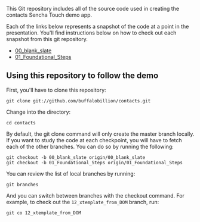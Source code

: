 This Git repository includes all of the source code used in creating the contacts Sencha Touch demo app.

Each of the links below represents a snapshot of the code at a point in the presentation. You'll find instructions below on how to check out each snapshot from this git repository.

* [00_blank_slate][00]
* [01_Foundational_Steps][01]

## Using this repository to follow the demo

First, you'll have to clone this repository:

    git clone git://github.com/buffalobillion/contacts.git

Change into the directory:

    cd contacts

By default, the git clone command will only create the master branch locally. If you want to study the code at each checkpoint, you will have to fetch each of the other branches. You can do so by running the following:

    git checkout -b 00_blank_slate origin/00_blank_slate
    git checkout -b 01_Foundational_Steps origin/01_Foundational_Steps

You can review the list of local branches by running:

    git branches

And you can switch between branches with the checkout command. For example, to check out the `12_xtemplate_from_DOM` branch, run:

    git co 12_xtemplate_from_DOM


[00]: https://github.com/buffalobillion/contacts/tree/00_blank_slate
[01]: https://github.com/buffalobillion/contacts/tree/01_Foundational_Steps
